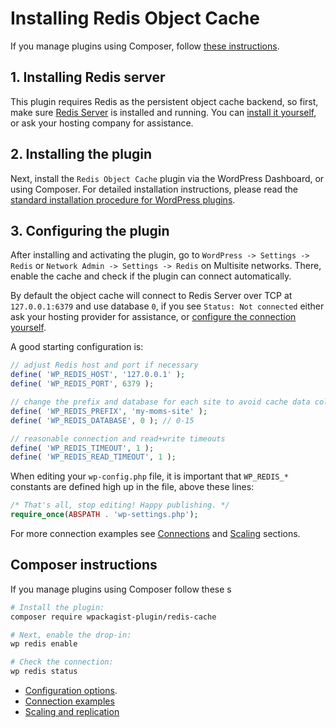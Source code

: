 # Installing Redis Object Cache

If you manage plugins using Composer, follow [these instructions](#composer-instructions).

## 1. Installing Redis server

This plugin requires Redis as the persistent object cache backend, so first, make sure [Redis Server](https://redis.io) is installed and running. You can [install it yourself](http://redis.io/topics/quickstart), or ask your hosting company for assistance.

## 2. Installing the plugin

Next, install the `Redis Object Cache` plugin via the WordPress Dashboard, or using Composer. For detailed installation instructions, please read the [standard installation procedure for WordPress plugins](https://wordpress.org/documentation/article/manage-plugins/#finding-and-installing-plugins-1).

## 3. Configuring the plugin

After installing and activating the plugin, go to `WordPress -> Settings -> Redis` or `Network Admin -> Settings -> Redis` on Multisite networks. There, enable the cache and check if the plugin can connect automatically.

By default the object cache will connect to Redis Server over TCP at `127.0.0.1:6379` and use database `0`,
if you see `Status: Not connected` either ask your hosting provider for assistance, or [configure the connection yourself](https://github.com/rhubarbgroup/redis-cache/blob/develop/README.md#configuration).

A good starting configuration is:

```php
// adjust Redis host and port if necessary 
define( 'WP_REDIS_HOST', '127.0.0.1' );
define( 'WP_REDIS_PORT', 6379 );

// change the prefix and database for each site to avoid cache data collisions
define( 'WP_REDIS_PREFIX', 'my-moms-site' );
define( 'WP_REDIS_DATABASE', 0 ); // 0-15

// reasonable connection and read+write timeouts
define( 'WP_REDIS_TIMEOUT', 1 );
define( 'WP_REDIS_READ_TIMEOUT', 1 );
```

When editing your `wp-config.php` file, it is important that `WP_REDIS_*` constants are defined high up in the file, above these lines:

```php
/* That's all, stop editing! Happy publishing. */
require_once(ABSPATH . 'wp-settings.php');
```

For more connection examples see [Connections](https://github.com/rhubarbgroup/redis-cache/blob/develop/README.md#connections) and [Scaling](https://github.com/rhubarbgroup/redis-cache/blob/develop/README.md#scaling) sections.

## Composer instructions

If you manage plugins using Composer follow these s

```bash
# Install the plugin:
composer require wpackagist-plugin/redis-cache

# Next, enable the drop-in:
wp redis enable

# Check the connection:
wp redis status
```

- [Configuration options](https://github.com/rhubarbgroup/redis-cache/blob/develop/README.md#configuration).
- [Connection examples](https://github.com/rhubarbgroup/redis-cache/blob/develop/README.md#connections)
- [Scaling and replication](https://github.com/rhubarbgroup/redis-cache/blob/develop/README.md#scaling)
